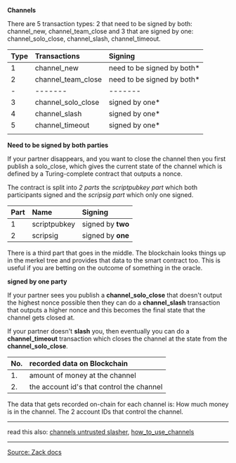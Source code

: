 **Channels**

There are 5 transaction types: 2 that need to be signed by both:
channel_new, channel_team_close and 3 that are signed by one:
channel_solo_close, channel_slash, channel_timeout.

| Type | Transactions       | Signing                    |
|:-----|:-------------------|:---------------------------|
| 1    | channel_new        | need to be signed by both* |
| 2    | channel_team_close | need to be signed by both* |
| -    | -------            | -------                    |
| 3    | channel_solo_close | signed by one*             |
| 4    | channel_slash      | signed by one*             |
| 5    | channel_timeout    | signed by one*             |
|      |                    |                            |


**Need to be signed by both parties**

If your partner disappears, and you want to close the channel then you
first publish a solo_close, which gives the current state of the channel
which is defined by a Turing-complete contract that outputs a nonce.

The contract is split into _2 parts_ the _scriptpubkey part_ which both
participants signed and the _scripsig part_ which only one signed.

| Part | Name         | Signing           |
|:-----|:-------------|:------------------|
| 1    | scriptpubkey | signed by **two** |
| 2    | scripsig     | signed by **one** |

There is a third part that goes in the middle. The blockchain looks
things up in the merkel tree and provides that data to the smart
contract too. This is useful if you are betting on the outcome of
something in the oracle.


**signed by one party**

If your partner sees you publish a **channel_solo_close** that doesn't
output the highest nonce possible then they can do a **channel_slash**
transaction that outputs a higher nonce and this becomes the final state
that the channel gets closed at.

If your partner doesn't **slash** you, then eventually you can do a
**channel_timeout** transaction which closes the channel at the state
from the **channel_solo_close**.

| No. | recorded data on Blockchain               |
|:----|:------------------------------------------|
| 1.  | amount of money at the channel            |
| 2.  | the account id's that control the channel |

The data that gets recorded on-chain for each channel is: How much money
is in the channel. The 2 account IDs that control the channel.

***
read this also: [channels untrusted slasher](channels_untrusted_slasher), [how_to_use_channels](how_to_use_channels)
***
[Source: Zack docs](../../../zack-bitcoin/testnet/blob/master/docs/channels.md)